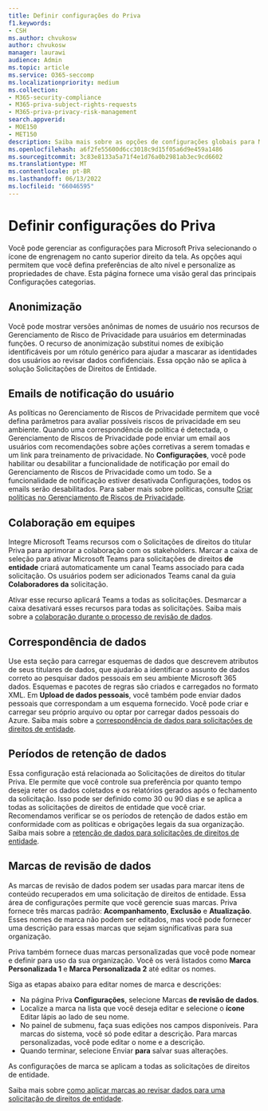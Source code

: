 ```yaml
---
title: Definir configurações do Priva
f1.keywords:
- CSH
ms.author: chvukosw
author: chvukosw
manager: laurawi
audience: Admin
ms.topic: article
ms.service: O365-seccomp
ms.localizationpriority: medium
ms.collection:
- M365-security-compliance
- M365-priva-subject-rights-requests
- M365-priva-privacy-risk-management
search.appverid:
- MOE150
- MET150
description: Saiba mais sobre as opções de configurações globais para Microsoft Priva.
ms.openlocfilehash: a6f2fe55600d6cc3018c9d15f05a6d9e459a1486
ms.sourcegitcommit: 3c83e8133a5a71f4e1d76a0b2981ab3ec9cd6602
ms.translationtype: MT
ms.contentlocale: pt-BR
ms.lasthandoff: 06/13/2022
ms.locfileid: "66046595"
---
```

# <a name="configure-priva-settings"></a>Definir configurações do Priva

Você pode gerenciar as configurações para Microsoft Priva selecionando o ícone de engrenagem no canto superior direito da tela. As opções aqui permitem que você defina preferências de alto nível e personalize as propriedades de chave. Esta página fornece uma visão geral das principais Configurações categorias.

## <a name="anonymization"></a>Anonimização

Você pode mostrar versões anônimas de nomes de usuário nos recursos de Gerenciamento de Risco de Privacidade para usuários em determinadas funções. O recurso de anonimização substitui nomes de exibição identificáveis por um rótulo genérico para ajudar a mascarar as identidades dos usuários ao revisar dados confidenciais. Essa opção não se aplica à solução Solicitações de Direitos de Entidade.

## <a name="user-notification-emails"></a>Emails de notificação do usuário  

As políticas no Gerenciamento de Riscos de Privacidade permitem que você defina parâmetros para avaliar possíveis riscos de privacidade em seu ambiente. Quando uma correspondência de política é detectada, o Gerenciamento de Riscos de Privacidade pode enviar um email aos usuários com recomendações sobre ações corretivas a serem tomadas e um link para treinamento de privacidade. No **Configurações**, você pode habilitar ou desabilitar a funcionalidade de notificação por email do Gerenciamento de Riscos de Privacidade como um todo. Se a funcionalidade de notificação estiver desativada Configurações, todos os emails serão desabilitados. Para saber mais sobre políticas, consulte [Criar políticas no Gerenciamento de Riscos de Privacidade](risk-management-policies.md).

## <a name="teams-collaboration"></a>Colaboração em equipes  

Integre Microsoft Teams recursos com o Solicitações de direitos do titular Priva para aprimorar a colaboração com os stakeholders. Marcar a caixa de seleção para ativar Microsoft Teams para solicitações de direitos **de entidade** criará automaticamente um canal Teams associado para cada solicitação. Os usuários podem ser adicionados Teams canal da guia **Colaboradores da** solicitação.

Ativar esse recurso aplicará Teams a todas as solicitações. Desmarcar a caixa desativará esses recursos para todas as solicitações. Saiba mais sobre a [colaboração durante o processo de revisão de dados](subject-rights-requests-data-review.md#collaboration-for-data-review).

## <a name="data-matching"></a>Correspondência de dados  

Use esta seção para carregar esquemas de dados que descrevem atributos de seus titulares de dados, que ajudarão a identificar o assunto de dados correto ao pesquisar dados pessoais em seu ambiente Microsoft 365 dados. Esquemas e pacotes de regras são criados e carregados no formato XML. Em **Upload de dados pessoais**, você também pode enviar dados pessoais que correspondam a um esquema fornecido. Você pode criar e carregar seu próprio arquivo ou optar por carregar dados pessoais do Azure. Saiba mais sobre a [correspondência de dados para solicitações de direitos de entidade](subject-rights-requests-data-match.md).

## <a name="data-retention-periods"></a>Períodos de retenção de dados

Essa configuração está relacionada ao Solicitações de direitos do titular Priva. Ele permite que você controle sua preferência por quanto tempo deseja reter os dados coletados e os relatórios gerados após o fechamento da solicitação. Isso pode ser definido como 30 ou 90 dias e se aplica a todas as solicitações de direitos de entidade que você criar. Recomendamos verificar se os períodos de retenção de dados estão em conformidade com as políticas e obrigações legais da sua organização. Saiba mais sobre a [retenção de dados para solicitações de direitos de entidade](subject-rights-requests-reports.md#retention-periods-for-reports-and-data).

## <a name="data-review-tags"></a>Marcas de revisão de dados

As marcas de revisão de dados podem ser usadas para marcar itens de conteúdo recuperados em uma solicitação de direitos de entidade. Essa área de configurações permite que você gerencie suas marcas. Priva fornece três marcas padrão: **Acompanhamento**, **Exclusão** e **Atualização**. Esses nomes de marca não podem ser editados, mas você pode fornecer uma descrição para essas marcas que sejam significativas para sua organização.

Priva também fornece duas marcas personalizadas que você pode nomear e definir para uso da sua organização. Você os verá listados como **Marca Personalizada 1** e **Marca Personalizada 2** até editar os nomes.

Siga as etapas abaixo para editar nomes de marca e descrições:

- Na página Priva **Configurações**, selecione Marcas **de revisão de dados**.
- Localize a marca na lista que você deseja editar e selecione o **ícone** Editar lápis ao lado de seu nome.
- No painel de submenu, faça suas edições nos campos disponíveis. Para marcas do sistema, você só pode editar a descrição. Para marcas personalizadas, você pode editar o nome e a descrição.
- Quando terminar, selecione Enviar **para** salvar suas alterações.

As configurações de marca se aplicam a todas as solicitações de direitos de entidade.

Saiba mais sobre [como aplicar marcas ao revisar dados para uma solicitação de direitos de entidade](subject-rights-requests-data-review.md#apply-tags).